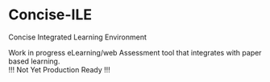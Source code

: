 # Concise-ILE
Concise Integrated Learning Environment

Work in progress eLearning/web Assessment tool that integrates with paper based learning.   
!!! Not Yet Production Ready !!!
